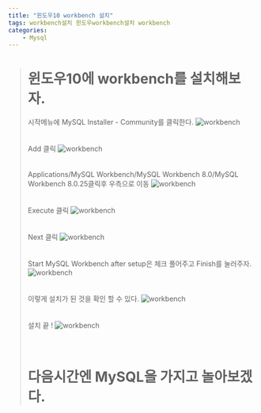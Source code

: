 ```yaml
---
title: "윈도우10 workbench 설치"
tags: workbench설치 윈도우workbench설치 workbench
categories: 
    - Mysql
---
```


> # 윈도우10에 workbench를 설치해보자.
> 시작메뉴에 MySQL Installer - Community를 클릭한다.
> ![workbench](/assets/images/wb0.JPG)
> <br>
> <br>
> <br>
> Add 클릭
> ![workbench](/assets/images/wb1.JPG)
> <br>
> <br>
> <br>
> Applications/MySQL Workbench/MySQL Workbench 8.0/MySQL Workbench 8.0.25클릭후 우측으로 이동
> ![workbench](/assets/images/wb2.JPG)
> <br>
> <br>
> <br>
> Execute 클릭
> ![workbench](/assets/images/wb3.JPG)
> <br>
> <br>
> <br>
> Next 클릭
> ![workbench](/assets/images/wb4.JPG)
> <br>
> <br>
> <br>
> Start MySQL Workbench after setup은 체크 풀어주고 Finish를 눌러주자.
> ![workbench](/assets/images/wb5.JPG)
> <br>
> <br>
> <br>
> 이렇게 설치가 된 것을 확인 할 수 있다.
> ![workbench](/assets/images/wb6.JPG)
> <br>
> <br>
> <br>
> 설치 끝 !
> ![workbench](/assets/images/wbsetup.JPG)
> <br>
> <br>
> <br>
> # 다음시간엔 MySQL을 가지고 놀아보겠다.